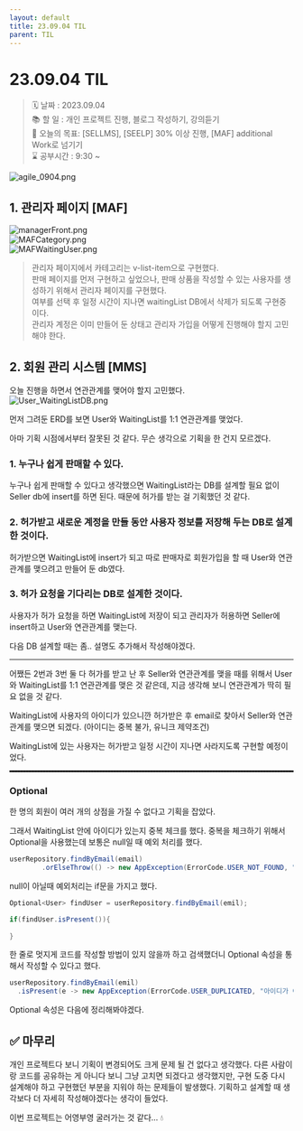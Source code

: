 ```yaml
---
layout: default
title: 23.09.04 TIL
parent: TIL
---
```


# 23.09.04 TIL


>🗓 날짜 : 2023.09.04  
>📚 할 일 : 개인 프로젝트 진행, 블로그 작성하기, 강의듣기  
>📝 오늘의 목표:   [SELLMS], [SEELP] 30% 이상 진행, [MAF] additional Work로 넘기기  
>⌛ 공부시간 : 9:30 ~



![agile_0904.png](/assets/images/TIL/project/0904/agile_0904.png)

## 1. 관리자 페이지 [MAF]



![managerFront.png](/assets/images/TIL/project/0904/managerFront.png)    
![MAFCategory.png](/assets/images/TIL/project/0904/MAFCategory.png)   
![MAFWaitingUser.png](/assets/images/TIL/project/0904/MAFWaitingUser.png)



> 관리자 페이지에서 카테고리는 v-list-item으로 구현했다.  
> 판매 페이지를 먼저 구현하고 싶었으나, 판매 상품을 작성할 수 있는 사용자를 생성하기 위해서 관리자 페이지를 구현했다.   
> 여부를 선택 후 일정 시간이 지나면 waitingList DB에서 삭제가 되도록 구현중이다.  
> 관리자 계정은 이미 만들어 둔 상태고 관리자 가입을 어떻게 진행해야 할지 고민해야 한다.



## 2. 회원 관리 시스템 [MMS]


오늘 진행을 하면서 연관관계를 맺어야 할지 고민했다.  
![User_WaitingListDB.png](/assets/images/TIL/project/0904/User_WaitingListDB.png)


먼저 그려둔 ERD를 보면 User와 WaitingList를 1:1 연관관계를 맺었다.

아마 기획 시점에서부터 잘못된 것 같다.
무슨 생각으로 기획을 한 건지 모르겠다.

### 1. 누구나 쉽게 판매할 수 있다.
누구나 쉽게 판매할 수 있다고 생각했으면 WaitingList라는 DB를 설계할 필요 없이 Seller db에 insert를 하면 된다.
때문에 허가를 받는 걸 기획했던 것 같다.

### 2. 허가받고 새로운 계정을 만들 동안 사용자 정보를 저장해 두는 DB로 설계한 것이다.
허가받으면 WaitingList에 insert가 되고 따로 판매자로 회원가입을 할 때 User와 연관관계를 맺으려고 만들어 둔 db였다.

### 3. 허가 요청을 기다리는 DB로 설계한 것이다.
사용자가 허가 요청을 하면 WaitingList에 저장이 되고 관리자가 허용하면 Seller에 insert하고 User와 연관관계를 맺는다.



다음 DB 설계할 때는 좀.. 설명도 추가해서 작성해야겠다.
<hr/>

어쨌든 2번과 3번 둘 다 허가를 받고 난 후 Seller와 연관관계를 맺을 때를 위해서 User와 WaitingList를 1:1 연관관계를 맺은 것 같은데,
지금 생각해 보니 연관관계가 딱히 필요 없을 것 같다.

WaitingList에 사용자의 아이디가 있으니깐 허가받은 후 email로 찾아서 Seller와 연관관계를 맺으면 되겠다. (아이디는 중복 불가, 유니크 제약조건)


WaitingList에 있는 사용자는 허가받고 일정 시간이 지나면 사라지도록 구현할 예정이었다.

<hr style="border: dashed 1px black"/>

### Optional
한 명의 회원이 여러 개의 상점을 가질 수 없다고 기획을 잡았다.

그래서 WaitingList 안에 아이디가 있는지 중복 체크를 했다.
중복을 체크하기 위해서 Optional을 사용했는데 보통은 null일 때 예외 처리를 했다.

```java
userRepository.findByEmail(email)
        .orElseThrow(() -> new AppException(ErrorCode.USER_NOT_FOUND, "아이디가 없음"));
```

null이 아닐때 예외처리는 if문을 가지고 했다.
```java
Optional<User> findUser = userRepository.findByEmail(emil);

if(findUser.isPresent()){
    
}
```


한 줄로 멋지게 코드를 작성할 방법이 있지 않을까 하고 검색했더니 Optional 속성을 통해서 작성할 수 있다고 했다.

```java
userRepository.findByEmail(emil)
  .isPresent(e -> new AppException(ErrorCode.USER_DUPLICATED, "아이디가 이미 존재함"));
```  

Optional 속성은 다음에 정리해봐야겠다.


## ✅ 마무리
개인 프로젝트다 보니 기획이 변경되어도 크게 문제 될 건 없다고 생각했다.
다른 사람이랑 코드를 공유하는 게 아니다 보니 그냥 고치면 되겠다고 생각했지만, 구현 도중 다시 설계해야 하고 구현했던 부분을 지워야 하는 문제들이 발생했다.
기획하고 설계할 때 생각보다 더 자세히 작성해야겠다는 생각이 들었다.

이번 프로젝트는 어영부영 굴러가는 것 같다... 💧


